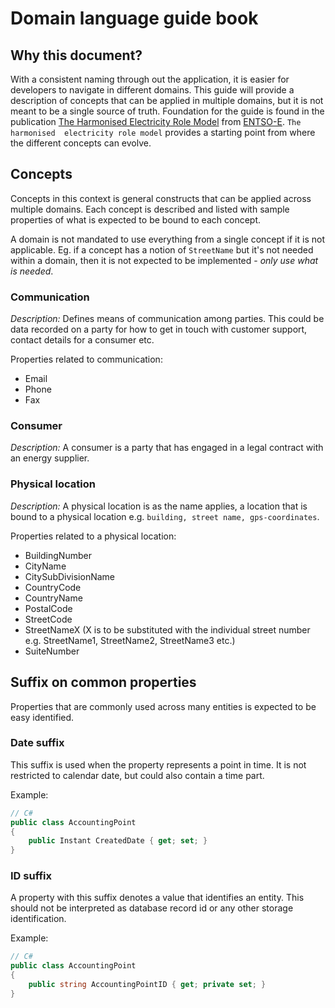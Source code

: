 # Domain language guide book

## Why this document?

With a consistent naming through out the application, it is easier for developers to navigate in different domains. This guide will provide a description of concepts that can be applied in multiple domains, but it is not meant to be a single source of truth. Foundation for the guide is found in the publication [The Harmonised Electricity Role Model](https://eepublicdownloads.entsoe.eu/clean-documents/EDI/Library/HRM/Harmonised_Role_Model_2020-01.pdf) from [ENTSO-E](https://www.entsoe.eu/). `The harmonised  electricity role model` provides a starting point from where the different concepts can evolve.

## Concepts

Concepts in this context is general constructs that can be applied across multiple domains. Each concept is described and listed with sample properties of what is expected to be bound to each concept.

A domain is not mandated to use everything from a single concept if it is not applicable. Eg. if a concept has a notion of `StreetName` but it's not needed within a domain, then it is not expected to be implemented - *only use what is needed*.

### Communication

*Description:* Defines means of communication among parties. This could be data recorded on a party for how to get in touch with customer support, contact details for a consumer etc.

Properties related to communication:

- Email
- Phone
- Fax

### Consumer

*Description:* A consumer is a party that has engaged in a legal contract with an energy supplier.

### Physical location

*Description:* A physical location is as the name applies, a location that is bound to a physical location e.g. `building, street name, gps-coordinates`.

Properties related to a physical location:

- BuildingNumber
- CityName
- CitySubDivisionName
- CountryCode
- CountryName
- PostalCode
- StreetCode
- StreetNameX (X is to be substituted with the individual street number e.g. StreetName1, StreetName2, StreetName3 etc.)
- SuiteNumber

## Suffix on common properties

Properties that are commonly used across many entities is expected to be easy identified.

### Date suffix

This suffix is used when the property represents a point in time. It is not restricted to calendar date, but could also contain a time part.

Example:

``` csharp
// C#
public class AccountingPoint 
{
    public Instant CreatedDate { get; set; }
}
```

### ID suffix

A property with this suffix denotes a value that identifies an entity. This should not be interpreted as database record id or any other storage identification.

Example:

``` csharp
// C#
public class AccountingPoint
{
    public string AccountingPointID { get; private set; }
}
```

